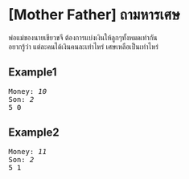 <div id="current" aria-labelledby="ui-id-17" role="tabpanel" class="ui-tabs-panel ui-corner-bottom ui-widget-content" aria-hidden="false">
    <form method="post" action="/elab/lab/submit/1023/11527/18983/" enctype="multipart/form-data" autocomplete="off">
      <div id="assignment-body">
        <input type="hidden" name="csrfmiddlewaretoken" value="sGfbM5dlcpUnaKIHdEP3KKZ8yuMEnbrmRiDid2rEs2mciot83Ma6O6O8AcNK5gHW">
        <h1>[Mother Father] ถามหารเศษ</h1><p>พ่อแม่ของนายเขียวขจี ต้องการแบ่งเงินให้ลูกๆทั้งหมดเท่ากัน<br>อยากรู้ว่า แต่ละคนได้เงินคนละเท่าไหร่  เศษเหลือเป็นเท่าไหร่</p><h2>Example1</h2><p></p><pre class="output">Money: <em>10</em>
Son: <em>2</em>
5 0
</pre><p></p><h2>Example2</h2><p></p><pre class="output">Money: <em>11</em>
Son: <em>2</em>
5 1
